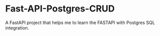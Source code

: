 # Fast-API-Postgres-CRUD

A FastAPI project that helps me to learn the FASTAPI with Postgres SQL integration.
